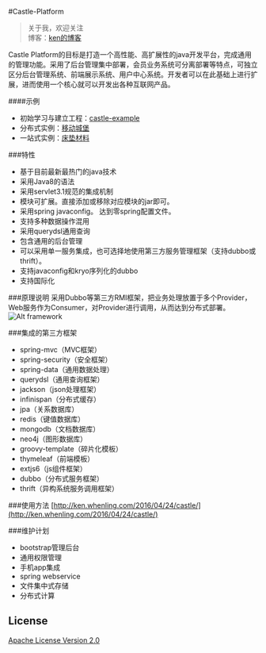 #Castle-Platform

> 关于我，欢迎关注   
  博客：[ken的博客](http://ken.whenling.com)

Castle Platform的目标是打造一个高性能、高扩展性的java开发平台，完成通用的管理功能。采用了后台管理集中部署，会员业务系统可分离部署等特点，可独立区分后台管理系统、前端展示系统、用户中心系统。开发者可以在此基础上进行扩展，进而使用一个核心就可以开发出各种互联网产品。 

####示例
- 初始学习与建立工程：[castle-example](https://github.com/xiangxik/castle-example)
- 分布式实例：[移动城堡](http://mdm.whenling.com)
- 一站式实例：[床垫材料](http://www.gzcdcl.com)

###特性
- 基于目前最新最热门的java技术
- 采用Java8的语法
- 采用servlet3.1规范的集成机制
- 模块可扩展。直接添加或移除对应模块的jar即可。
- 采用spring javaconfig。 达到零spring配置文件。
- 支持多种数据操作混用
- 采用querydsl通用查询
- 包含通用的后台管理
- 可以采用单一服务集成，也可选择地使用第三方服务管理框架（支持dubbo或thrift）。
- 支持javaconfig和kryo序列化的dubbo
- 支持国际化

###原理说明
采用Dubbo等第三方RMI框架，把业务处理放置于多个Provider， Web服务作为Consumer，对Provider进行调用，从而达到分布式部署。<br/>
![Alt framework](http://ken.whenling.com/img/castle/frame.jpg)

###集成的第三方框架
- spring-mvc（MVC框架）
- spring-security（安全框架）
- spring-data（通用数据处理）
- querydsl（通用查询框架）
- jackson（json处理框架）
- infinispan（分布式缓存）
- jpa（关系数据库）
- redis（键值数据库）
- mongodb（文档数据库）
- neo4j（图形数据库）
- groovy-template（碎片化模板）
- thymeleaf（前端模板）
- extjs6（js组件框架）
- dubbo（分布式服务框架）
- thrift（异构系统服务调用框架）

###使用方法
[http://ken.whenling.com/2016/04/24/castle/](http://ken.whenling.com/2016/04/24/castle/)

###维护计划
- bootstrap管理后台
- 通用权限管理
- 手机app集成
- spring webservice
- 文件集中式存储
- 分布式计算

## License
[Apache License Version 2.0](https://github.com/xiangxik/castle-platform/blob/master/LICENSE)
